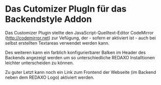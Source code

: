 # Das Cutomizer PlugIn für das Backendstyle Addon

Das Customizer Plugin stellte den JavaScript-Quelltext-Editor CodeMirror (http://codemirror.net) zur Vefügung, der - sofern er aktiviert ist - auch bei selbst erstellten Textareas verwendet werden kann.

Des weiteren kann ein farblich konfigurierbarer Balken im Header des Backends angezeigt werden um so unterschiedliche REDAXO Installtionen leichter unterscheiden zu können.

Zu guter Letzt kann noch ein Link zum Frontend der Webseite (im Backend neben dem REDAXO Logo) aktiviert werden.
